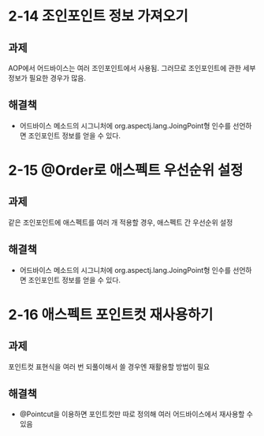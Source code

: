 # 2-14 조인포인트 정보 가져오기

## 과제

AOP에서 어드바이스는 여러 조인포인트에서 사용됨. 그러므로 조인포인트에 관한 세부 정보가 필요한 경우가 많음.

## 해결책

- 어드바이스 메소드의 시그니처에 org.aspectj.lang.JoingPoint형 인수를 선언하면 조인포인트 정보를 얻을 수 있다.

# 2-15 @Order로 애스펙트 우선순위 설정

## 과제

같은 조인포인트에 애스펙트를 여러 개 적용할 경우, 애스펙트 간 우선순위 설정

## 해결책

- 어드바이스 메소드의 시그니처에 org.aspectj.lang.JoingPoint형 인수를 선언하면 조인포인트 정보를 얻을 수 있다.

# 2-16 애스펙트 포인트컷 재사용하기

## 과제

포인트컷 표현식을 여러 번 되풀이해서 쓸 경우엔 재활용할 방법이 필요

## 해결책

- @Pointcut을 이용하면 포인트컷만 따로 정의해 여러 어드바이스에서 재사용할 수 있음